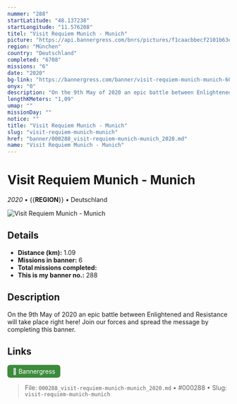 ```yaml
---
nummer: "288"
startLatitude: "48.137238"
startLongitude: "11.576208"
titel: "Visit Requiem Munich - Munich"
picture: "https://api.bannergress.com/bnrs/pictures/f1caacbbecf2101b63efa6ff94010fc4"
region: "München"
country: "Deutschland"
completed: "6708"
missions: "6"
date: "2020"
bg-link: "https://bannergress.com/banner/visit-requiem-munich-munich-6065"
onyx: "0"
description: "On the 9th May of 2020 an epic battle between Enlightened and Resistance will take place right here! Join our forces and spread the message by completing this banner."
lengthKMeters: "1,09"
umap: ""
missionDay: ""
notice: ""
title: "Visit Requiem Munich - Munich"
slug: "visit-requiem-munich-munich"
href: "banner/000288_visit-requiem-munich-munich_2020.md"
name: "Visit Requiem Munich - Munich"
---
```

# Visit Requiem Munich - Munich

*2020* • {{__REGION__}} • Deutschland

![Visit Requiem Munich - Munich](https://api.bannergress.com/bnrs/pictures/f1caacbbecf2101b63efa6ff94010fc4)



## Details
- **Distance (km):** 1.09
- **Missions in banner:** 6
- **Total missions completed:** 
- **This is my banner no.:** 288



## Description
On the 9th May of 2020 an epic battle between Enlightened and Resistance will take place right here! Join our forces and spread the message by completing this banner.



## Links
<a href="https://bannergress.com/banner/visit-requiem-munich-munich-6065" target="_blank" style="display:inline-block;margin-right:8px;padding:6px 12px;background:#3c8b3c;color:#fff;text-decoration:none;border-radius:6px;">🔗 Bannergress</a>



> File: `000288_visit-requiem-munich-munich_2020.md` • #000288 • Slug: `visit-requiem-munich-munich`
